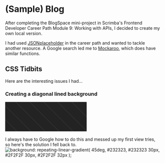 # (Sample) Blog

After completing the BlogSpace mini-project in Scrimba's Frontend Developer Career Path Module 9: Working with APIs, I decided to create my own local version.  

I had used [JSONplaceholder](https://jsonplaceholder.typicode.com/) in the career path and wanted to tackle another resource.  A Google search led me to [Mockaroo](https://www.mockaroo.com/), which does have similar functions.

## CSS Tidbits

Here are the interesting issues I had...

### Creating a diagonal lined background

![dark background with super-thin lighter diagonal line](https://github.com/JoleneKearse/blog_with_dummy_api/blob/main/screenshots/background-image.png)

I always have to Google how to do this and messed up my first view tries, so here's the solution I fell back to.
![background: repeating-linear-gradient(
        45deg,
        #232323,
        #232323 30px,
        #2F2F2F 30px,
        #2F2F2F 32px
    );](https://github.com/JoleneKearse/blog_with_dummy_api/blob/main/screenshots/background-code.png)